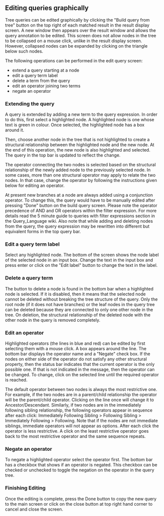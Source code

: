 ## Editing queries graphically ##

Tree queries can be edited graphically by clicking the "Build query from tree" button on the top right of each matched result in the result display screen. A new window then appears over the result window and allows the query annotation to be edited.
This screen does not allow nodes in the tree to be collapsed on a mouse click, unlike in the result display screen. However, collapsed nodes can be expanded by clicking on the triangle below such nodes.

The following operations can be performed in the edit query screen:
  * extend a query starting at a node
  * edit a query term label
  * delete a term from the query
  * edit an operator joining two terms
  * negate an operator

### Extending the query ###
A query is extended by adding a new term to the query expression. In order to do this, first select a highlighted node. A highlighted node is one whose text is green in colour. Once selected, the highlighted node has a box around it.

Then, choose another node in the tree that is not highlighted to create a structural relationship between the highlighted node and the new node. At the end of this operation, the new node is also highlighted and selected. The query in the top bar is updated to reflect the change.

The operator connecting the two nodes is selected based on the structural relationship of the newly added node to the previously selected node. In some cases, more than one structural operator may apply to relate the two nodes. In that case, change the operator by following the instructions given below for editing an operator.

At present new branches at a node are always added using a conjunction operator. To change this, the query would have to be manually edited after pressing "Done" button on the build query screen. Please note the operator precedence of AND and OR operators within the filter expression. For more details read the 5 minute guide to queries with filter expressions section in the Query\_Language wiki. Also note that while adding and deleting nodes from the query, the query expression may be rewritten into different but equivalent forms in the top query bar.

### Edit a query term label ###
Select any highlighted node. The bottom of the screen shows the node label of the selected node in an input box. Change the text in the input box and press enter or click on the "Edit label" button to change the text in the label.

### Delete a query term ###
The button to delete a node is found in the bottom bar when a highlighted node is selected. If it is disabled, then it means that the selected node cannot be deleted without breaking the tree structure of the query. Only the root node (if it does not have branches) or the leaf nodes in the query tree can be deleted because they are connected to only one other node in the tree. On deletion, the structural relationship of the deleted node with the other node in the query is removed completely.

### Edit an operator ###
Highlighted operators (the lines in blue and red) can be edited by first selecting them with a mouse click. A box appears around the line. The bottom bar displays the operator name and a "Negate" check box. If the nodes on either side of the operator do not satisfy any other structural property, then the status bar indicates that the current operator is the only possible one. If that is not indicated in the message, then the operator can be changed. To change, click on the selected line until the required operator is reached.

The default operator between two nodes is always the most restrictive one. For example, if the two nodes are in a parent/child relationship the operator will be the parent/child operator. Clicking on the line once will change it to Ancestor/Descendant. Similarly, if two nodes are in the immediately following sibling relationship, the following operators appear in sequence after each click:
Immediately Following Sibling >  Following Sibling > Immediately Following > Following. Note that if the nodes are not immediate siblings, immediate operators will not appear as options. After each click the operator is less restrictive. A click on the least restrictive operator goes back to the most restrictive operator and the same sequence repeats.

### Negate an operator ###
To negate a highlighted operator select the operator first. The bottom bar has a checkbox that shows if an operator is negated. This checkbox can be checked or unchecked to toggle the negation on the operator in the query tree.

### Finishing Editing ###
Once the editing is complete, press the Done button to copy the new query to the main screen or click on the close button at top right hand corner to cancel and close the screen.